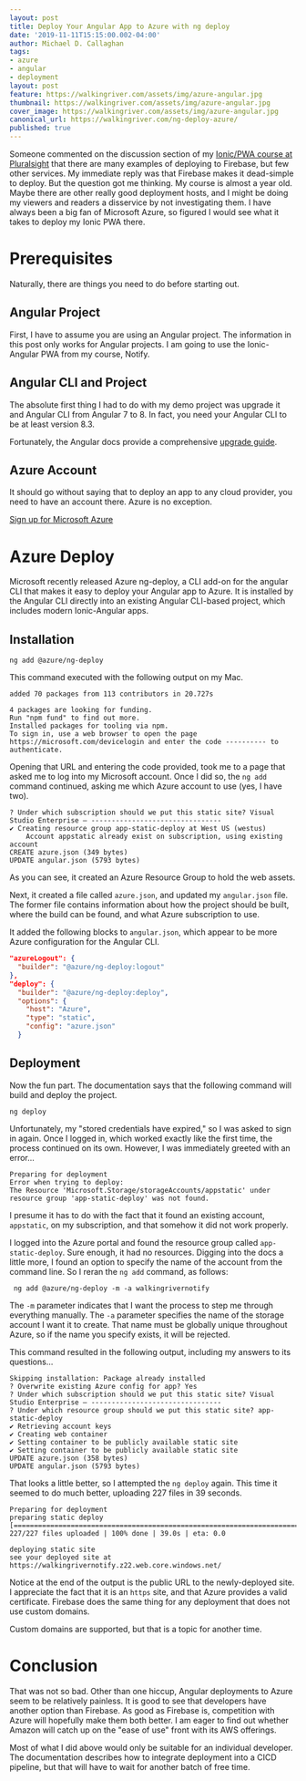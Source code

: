 ```yaml
---
layout: post
title: Deploy Your Angular App to Azure with ng deploy
date: '2019-11-11T15:15:00.002-04:00'
author: Michael D. Callaghan
tags: 
- azure 
- angular
- deployment
layout: post
feature: https://walkingriver.com/assets/img/azure-angular.jpg
thumbnail: https://walkingriver.com/assets/img/azure-angular.jpg
cover_image: https://walkingriver.com/assets/img/azure-angular.jpg
canonical_url: https://walkingriver.com/ng-deploy-azure/
published: true
---
```


Someone commented on the discussion section of my [Ionic/PWA course at Pluralsight](https://pluralsight.pxf.io/Ly2EY) that there are many examples of deploying to Firebase, but few other services. My immediate reply was that Firebase makes it dead-simple to deploy. But the question got me thinking. My course is almost a year old. Maybe there are other really good deployment hosts, and I might be doing my viewers and readers a disservice by not investigating them. I have always been a big fan of Microsoft Azure, so figured I would see what it takes to deploy my Ionic PWA there.

<!--more-->

# Prerequisites
Naturally, there are things you need to do before starting out.

## Angular Project
First, I have to assume you are using an Angular project. The information in this post only works for Angular projects. I am going to use the Ionic-Angular PWA from my course, Notify.

## Angular CLI and Project
The absolute first thing I had to do with my demo project was upgrade it and Angular CLI from Angular 7 to 8. In fact, you need your Angular CLI to be at least version 8.3. 

Fortunately, the Angular docs provide a comprehensive [upgrade guide](https://update.angular.io/).

## Azure Account
It should go without saying that to deploy an app to any cloud provider, you need to have an account there. Azure is no exception. 

[Sign up for Microsoft Azure](https://azure.microsoft.com/)

# Azure Deploy
Microsoft recently released Azure ng-deploy, a CLI add-on for the angular CLI that makes it easy to deploy your Angular app to Azure. It is installed by the Angular CLI directly into an existing Angular CLI-based project, which includes modern Ionic-Angular apps.

## Installation
```
ng add @azure/ng-deploy
```

This command executed with the following output on my Mac.

```
added 70 packages from 113 contributors in 20.727s

4 packages are looking for funding.
Run "npm fund" to find out more.
Installed packages for tooling via npm.
To sign in, use a web browser to open the page https://microsoft.com/devicelogin and enter the code ---------- to authenticate.
```

Opening that URL and entering the code provided, took me to a page that asked me to log into my Microsoft account. Once I did so, the `ng add` command continued, asking me which Azure account to use (yes, I have two). 

```
? Under which subscription should we put this static site? Visual Studio Enterprise – --------------------------------
✔ Creating resource group app-static-deploy at West US (westus)
    Account appstatic already exist on subscription, using existing account
CREATE azure.json (349 bytes)
UPDATE angular.json (5793 bytes)
```

As you can see, it created an Azure Resource Group to hold the web assets. 

Next, it created a file called `azure.json`, and updated my `angular.json` file. The former file contains information about how the project should be built, where the build can be found, and what Azure subscription to use.

It added the following blocks to `angular.json`, which appear to be more Azure configuration for the Angular CLI.

```json
"azureLogout": {
  "builder": "@azure/ng-deploy:logout"
},
"deploy": {
  "builder": "@azure/ng-deploy:deploy",
  "options": {
    "host": "Azure",
    "type": "static",
    "config": "azure.json"
  }
```

## Deployment
Now the fun part. The documentation says that the following command will build and deploy the project.

```
ng deploy
```

Unfortunately, my "stored credentials have expired," so I was asked to sign in again. Once I logged in, which worked exactly like the first time, the process continued on its own. However, I was immediately greeted with an error...

```
Preparing for deployment
Error when trying to deploy: 
The Resource 'Microsoft.Storage/storageAccounts/appstatic' under resource group 'app-static-deploy' was not found.
```

I presume it has to do with the fact that it found an existing account, `appstatic`, on my subscription, and that somehow it did not work properly. 

I logged into the Azure portal and found the resource group called `app-static-deploy`. Sure enough, it had no resources. Digging into the docs a little more, I found an option to specify the name of the account from the command line. So I reran the `ng add` command, as follows:

```
 ng add @azure/ng-deploy -m -a walkingrivernotify
 ```

The `-m` parameter indicates that I want the process to step me through everything manually. The `-a` parameter specifies the name of the storage account I want it to create. That name must be globally unique throughout Azure, so if the name you specify exists, it will be rejected. 

This command resulted in the following output, including my answers to its questions...

```
Skipping installation: Package already installed
? Overwrite existing Azure config for app? Yes
? Under which subscription should we put this static site? Visual Studio Enterprise – --------------------------------
? Under which resource group should we put this static site? app-static-deploy
✔ Retrieving account keys
✔ Creating web container
✔ Setting container to be publicly available static site
✔ Setting container to be publicly available static site
UPDATE azure.json (358 bytes)
UPDATE angular.json (5793 bytes)
```

That looks a little better, so I attempted the `ng deploy` again. This time it seemed to do much better, uploading 227 files in 39 seconds.

```
Preparing for deployment
preparing static deploy
[=======================================================================================================] 227/227 files uploaded | 100% done | 39.0s | eta: 0.0

deploying static site
see your deployed site at https://walkingrivernotify.z22.web.core.windows.net/
```

Notice at the end of the output is the public URL to the newly-deployed site. I appreciate the fact that it is an `https` site, and that Azure provides a valid certificate. Firebase does the same thing for any deployment that does not use custom domains. 

Custom domains are supported, but that is a topic for another time.

# Conclusion
That was not so bad. Other than one hiccup, Angular deployments to Azure seem to be relatively painless. It is good to see that developers have another option than Firebase. As good as Firebase is, competition with Azure will hopefully make them both better. I am eager to find out whether Amazon will catch up on the "ease of use" front with its AWS offerings. 

Most of what I did above would only be suitable for an individual developer. The documentation describes how to integrate deployment into a CICD pipeline, but that will have to wait for another batch of free time. 

